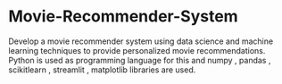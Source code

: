 # Movie-Recommender-System
Develop a movie recommender system using data science and machine learning techniques to provide personalized movie recommendations. Python is used as programming language for this and numpy , pandas , scikitlearn  , streamlit , matplotlib libraries are used.

